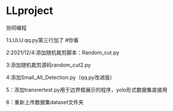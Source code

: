 # LLproject
协同编程

1:LULU:qq.py第三行加了 #你看

2:2021/12/4:添加随机裁剪脚本：Random_cut.py

3:添加随机裁剪源码random_cut2.py

4:添加Small_All_Detection.py（qq.py改进版）

5：添加transrertest.py用于边界框展示的程序，yolo形式数据集直接用

6：重新上传数据集dataset文件夹
